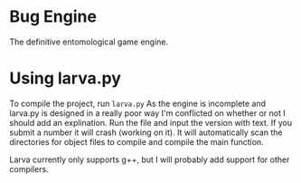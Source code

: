 # Bug Engine
The definitive entomological game engine. 

# Using larva.py
To compile the project, run
`larva.py`
As the engine is incomplete and larva.py is designed in a really poor way I'm conflicted on whether or not I should add an explination. 
Run the file and input the version with text. If you submit a number it will crash (working on it). 
It will automatically scan the directories for object files to compile and compile the main function. 

Larva currently only supports g++, but I will probably add support for other compilers. 
